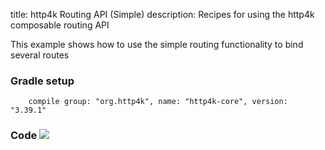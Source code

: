 title: http4k Routing API (Simple)
description: Recipes for using the http4k composable routing API

This example shows how to use the simple routing functionality to bind several routes

### Gradle setup
```
    compile group: "org.http4k", name: "http4k-core", version: "3.39.1"
```

### Code [<img class="octocat" src="/img/octocat-32.png"/>](https://github.com/http4k/http4k/blob/master/src/docs/cookbook/simple_routing/example.kt)
<script src="https://gist-it.appspot.com/https://github.com/http4k/http4k/blob/master/src/docs/cookbook/simple_routing/example.kt"></script>
